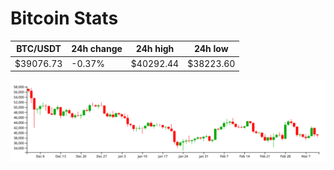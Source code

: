 # Bitcoin Stats

BTC/USDT|24h change|24h high|24h low|
|---|---|---|---|
|$39076.73|-0.37%|$40292.44|$38223.60|

<img src="./chart.svg">
